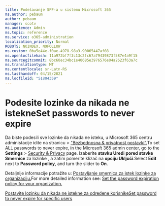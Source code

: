 ```yaml
---
title: Podešavanje SPF-a u sistemu Microsoft 365
ms.author: pebaum
author: pebaum
manager: scotv
ms.audience: Admin
ms.topic: reference
ms.service: o365-administration
localization_priority: Normal
ROBOTS: NOINDEX, NOFOLLOW
ms.custom: 0ba5e44e-f0ae-4978-98a3-90065447af08
ms.openlocfilehash: 11a972bf7f3c13c2fc67a79439873f587e4a9f15
ms.sourcegitcommit: 8bc60ec34bc1e40685e3976576e04a2623f63a7c
ms.translationtype: MT
ms.contentlocale: sr-Latn-RS
ms.lasthandoff: 04/15/2021
ms.locfileid: "51804359"
---
```

# <a name="set-passwords-to-never-expire"></a><span data-ttu-id="4db8a-102">Podesite lozinke da nikada ne istekne</span><span class="sxs-lookup"><span data-stu-id="4db8a-102">Set passwords to never expire</span></span> 

<span data-ttu-id="4db8a-103">Da biste podesili sve lozinke da nikada ne isteku, u Microsoft 365 centru administacije idite na stranicu  >  ["Bezbednosna &amp; privatnost postavki".](https://portal.office.com/adminportal/home#/settings/security)</span><span class="sxs-lookup"><span data-stu-id="4db8a-103">To set ALL passwords to never expire, in the Microsoft 365 admin center, go to the **Settings** > [Security &amp; Privacy](https://portal.office.com/adminportal/home#/settings/security) page.</span></span> <span data-ttu-id="4db8a-104">Izaberite **stavku Uredi** **pored stavke Smernice** za lozinke , a zatim pomerite klizač na **opciju Uključi**.</span><span class="sxs-lookup"><span data-stu-id="4db8a-104">Select **Edit** next to **Password policy**, and turn the slider to **On**.</span></span>
  
<span data-ttu-id="4db8a-105">Detaljnije informacije potražite u: [Postavljanje smernica za istek lozinke za organizaciju.](https://docs.microsoft.com/microsoft-365/admin/manage/set-password-expiration-policy)</span><span class="sxs-lookup"><span data-stu-id="4db8a-105">For more detailed information see: [Set the password expiration policy for your organization.](https://docs.microsoft.com/microsoft-365/admin/manage/set-password-expiration-policy)</span></span>
  
[<span data-ttu-id="4db8a-106">Postavite lozinku da nikada ne istekne za određene korisnike</span><span class="sxs-lookup"><span data-stu-id="4db8a-106">Set password to never expire for specific users</span></span>](https://docs.microsoft.com/microsoft-365/admin/add-users/set-password-to-never-expire)
  
